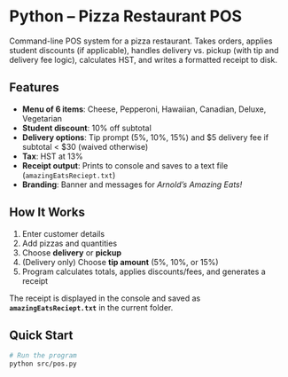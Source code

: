 # Python – Pizza Restaurant POS

Command-line POS system for a pizza restaurant. Takes orders, applies student discounts (if applicable), handles delivery vs. pickup (with tip and delivery fee logic), calculates HST, and writes a formatted receipt to disk.

## Features
- **Menu of 6 items**: Cheese, Pepperoni, Hawaiian, Canadian, Deluxe, Vegetarian  
- **Student discount**: 10% off subtotal  
- **Delivery options**: Tip prompt (5%, 10%, 15%) and $5 delivery fee if subtotal < $30 (waived otherwise)  
- **Tax**: HST at 13%  
- **Receipt output**: Prints to console and saves to a text file (`amazingEatsReciept.txt`)  
- **Branding**: Banner and messages for *Arnold’s Amazing Eats!*  

## How It Works
1. Enter customer details  
2. Add pizzas and quantities  
3. Choose **delivery** or **pickup**  
4. (Delivery only) Choose **tip amount** (5%, 10%, or 15%)  
5. Program calculates totals, applies discounts/fees, and generates a receipt  

The receipt is displayed in the console and saved as **`amazingEatsReciept.txt`** in the current folder.  

## Quick Start
```bash
# Run the program
python src/pos.py
